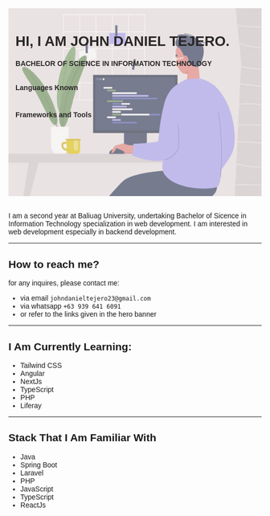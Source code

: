 <head>
    <link rel='stylesheet' href='https://cdn-uicons.flaticon.com/uicons-brands/css/uicons-brands.css'>  
    <style>
        @import url("https://cdnjs.cloudflare.com/ajax/libs/font-awesome/6.2.1/css/all.min.css");
        * {
            font-family: helvetica,sans-serif;
        }
        .hero{
            padding:0.67rem 0.8777rem;
            display: flex;
            flex-direction: column;
            background-color: #ebe4e4;
            color: #292727;
            position: relative;
            min-height: 300px;
        }
        .content{
            z-index: 100;
        }
        .float-img{
            position : absolute;
            height : 100%;
            right : 0%;
            top : 0%;
            z-index: 1;
            opacity: 0.6;
        }
        .header-title{
            font-weight : bold;
            border-bottom: none;
        }
        .p-language{
            display: block;
        }
        .language-container{
            display: flex;
            flex-wrap: wrap;
            flex-direction: row;
        }
        .hero-footer{
            position : absolute;
            bottom : 0;
            right : 0;
            display: flex;
            flex-direction: column;
            justify-content:flex-end;
            z-index: 1;
            padding: 0.56rem 0.87rem;
        }
        .language-container,
        .icons-container, .f-container{
            font-size:2.3rem;
        }
        .icons-container{
            display:flex;
            flex:row;
            justify-content: space-around;
            align-items: center;
        }
        .icons, .language-icon{
            margin-inline:0.55rem;
        }
        .icons{
            position: relative;
            min-height:1px;
            display: inline-block;
            text-decoration:none;
            color:inherit;
            pointer-events : cursor;
            transtion: all 1s ease-in;
        }
        .icons::before{
            content: "";
            position: absolute;
            background-color:#141313;
            width: 0%;
            height:3%;
            border-radius: 25rem;
            bottom:20%; 
            transtion: all 1s ease-in-out;
        }
        .icons:hover{
            color:white;
            transtion: all 1s ease-in-out;
        }
        .icons:hover::before{
            width:100%;
            transtion: all 1s ease-in-out;
        }
        .fi-brands-liferay::before{
            content: url('./liferay-icon.svg');
            display: inline-block;
            width: 0.5em;
            height: 0.5em;
        }
        .fi-brands-springboot::before{
            content: url('./springboot.svg');
            display: inline-block;
            width: 1em;
            height: 1em;
        }
        .fi-brands-tailwind::before{
            content: url('./tailwind-css.svg');
            display: inline-block;
            width: 1em;
            height: 1em;
        }
        .fi-brands-nextjs::before{
            content: url('./nextjs-fill.svg');
            display: inline-block;
            width: 1em;
            height: 1em;
        }
    </style>
</head>
<div class = "hero">
    <img src = "./coding.jpg" class = "float-img"/>
    <main class = "content">
        <h1 class = "header-title">HI, I AM JOHN DANIEL TEJERO.</h1>
        <h4 class = "header-title" style = "margin-bottom:2rem;">BACHELOR OF SCIENCE IN INFORMATION TECHNOLOGY</h4>
        <section class = "p-language">
            <h4 class = "header-title">
                Languages Known
            </h4>
            <div class = "language-container">
                <span class = "language-icon">
                    <i class="fa-brands fa-java"></i>
                </span>
                <span class = "language-icon">
                    <i class="fa-brands fa-js"></i>
                </span>
                <span class = "language-icon">
                    <i class="fa-brands fa-php"></i>
                </span>
                <span class = "language-icon">
                    <i class="fi fi-brands-typescript"></i>
                </span>
                <span class = "language-icon">
                    <i class="fa-brands fa-html5"></i>
                </span>
                <span class = "language-icon">
                    <i class="fa-brands fa-css3-alt"></i>
                </span>
                <span class = "language-icon">
                    <i class="fi fi-brands-mysql"></i>
                </span>
            </div>
        </section>
        <section class = "frameworks" style = "height:10rem;">
            <h4 class = "header-title">
                Frameworks and Tools
            </h4>
            <div class = "f-container">
                <span class = "f-icon">
                    <i class="fa-brands fa-react"></i>
                </span>
                <span class = "f-icon">
                    <i class="fa-brands fa-angular"></i>
                </span>
                <span class = "f-icon">
                    <i class="fa-brands fa-bootstrap"></i>
                </span>
                <span class = "f-icon">
                    <i class="fa-brands fa-laravel"></i>
                </span>
                <span class ="f-icon">
                    <i class="fi fi-brands-node-js"></i>
                </span>
                <span class = "f-icon">
                    <i class = "fi fi-brands-springboot"></i>
                </span>
                <span class = "f-icon">
                    <i class = "fi fi-brands-nextjs"></i>
                </span>
                <span class = "f-icon">
                    <i class = "fi fi-brands-tailwind"></i>
                </span>
            </div>
        </section>
    </main>
    <footer class = "hero-footer">
            <section class = "icons-container">
                <a class = "icons" href  = "https://www.linkedin.com/in/john-daniel-tejero-5a5b13225/" target="blank">
                    <i class="fa-brands fa-linkedin"></i>
                </a>
                <a class = "icons" href = "https://twitter.com/Imperobous" target = "blank">
                    <i class="fa-brands fa-twitter"></i>
                </a>
                <a class = "icons" href = "https://www.discordapp.com/users/747707954572296215" target = "blank">
                    <i class = "fa-brands fa-discord"></i>
                </a>
            </section>
    </footer>
</div>
<br>
 
I am a second year at Baliuag University, undertaking Bachelor of Sicence in Information Technology specialization in web development. I am interested in web development especially in backend development.

<hr>

## How to reach me?
for any inquires, please contact me: 
- via email `johndanieltejero23@gmail.com`
- via whatsapp `+63 939 641 6091`
- or refer to the links given in the hero banner
<hr>

## I Am Currently Learning:
- Tailwind CSS
- Angular 
- NextJs
- TypeScript
- PHP
- Liferay
<hr>

## Stack That I Am Familiar With
- Java
- Spring Boot
- Laravel
- PHP
- JavaScript
- TypeScript
- ReactJs



<!---
JohnDanielTejero/JohnDanielTejero is a ✨ special ✨ repository because its `README.md` (this file) appears on your GitHub profile.
You can click the Preview link to take a look at your changes.
--->